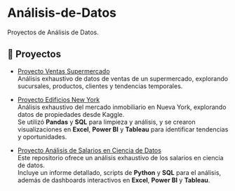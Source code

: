 # Análisis-de-Datos
Proyectos de Análisis de Datos.

## 📂 Proyectos

- [Proyecto Ventas Supermercado](https://github.com/victor041020/Proyecto-Ventas-Supermercado)  
  Análisis exhaustivo de datos de ventas de un supermercado, explorando sucursales, productos, clientes y tendencias temporales.
  
- [Proyecto Edificios New York](https://github.com/victor041020/Proyecto-Edificios-New-York)  
  Análisis exhaustivo del mercado inmobiliario en Nueva York, explorando datos de propiedades desde Kaggle.  
  Se utilizó **Pandas** y **SQL** para limpieza y análisis, y se crearon visualizaciones en **Excel**, **Power BI** y **Tableau** para identificar 
  tendencias y oportunidades.

- [Proyecto Análisis de Salarios en Ciencia de Datos](https://github.com/victor041020/Proyecto-Salarios-Data-Sience)  
  Este repositorio ofrece un análisis exhaustivo de los salarios en ciencia de datos.  
  Incluye un informe detallado, scripts de **Python** y **SQL** para el análisis, además de dashboards interactivos en **Excel**, **Power BI** y 
  **Tableau**.

